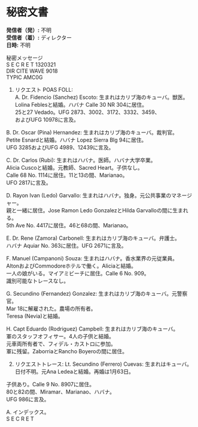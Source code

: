 # 秘密文書

**発信者（発）:** 不明  
**受信者（着）:** ディレクター  
**日時:** 不明  

秘密メッセージ  
S E C R E T 1320321  
DIR CITE WAVE 9018  
TYPIC AMC0G  

1. リクエスト POAS FOLL:  
A. Dr. Fidencio (Sanchez) Escoto: 生まれはカリブ海のキューバ。獣医。  
Lolina Feblesと結婚。ハバナ Calle 30 NR 304に居住。  
25と27 Vedado。UFG 2873、3002、3172、3332、3459、  
およびUFG 10978に言及。  

B. Dr. Oscar (Pina) Hernandez: 生まれはカリブ海のキューバ。裁判官。  
Petite Esnardと結婚。ハバナ Lopez Sierra Blg 94に居住。  
UFG 3285およびUFG 4989、12439に言及。  

C. Dr. Carlos (Rubi): 生まれはハバナ。医師。ハバナ大学卒業。  
Alicia Cuscoと結婚。元教師、Sacred Heart。子供なし。  
Calle 68 No. 1114に居住。11と13の間、Marianao。  
UFO 2817に言及。  

D. Rayon Ivan (Ledo) Garvallo: 生まれはハバナ。独身。元公共事業のマネージャー。  
親と一緒に居住。Jose Ramon Ledo GonzalezとHilda Garvalloの間に生まれる。  
5th Ave No. 4417に居住。46と68の間、Marianao。  

E. Dr. Rene (Zamora) Carbonell: 生まれはカリブ海のキューバ。弁護士。  
ハバナ Aquiar No. 363に居住。UFG 2671に言及。  

F. Manuel (Campanoni) Souza: 生まれはハバナ。香水業界の元従業員。  
AltonおよびCommodoreホテルで働く。Aliciaと結婚。  
一人の娘がいる。マイアミビーチに居住。Calle 6 No. 909。  
識別可能なトレースなし。  

G. Secundino (Fernandez) Gonzalez: 生まれはカリブ海のキューバ。元警察官。  
Mar 18に解雇された。農場の所有者。  
Teresa (Nevia)と結婚。  

H. Capt Eduardo (Rodriguez) Campbell: 生まれはカリブ海のキューバ。  
軍のスタッフオフィサー。4人の子供と結婚。  
元車両所有者で、フィデル・カストロに参加。  
軍に残留。ZaborriaとRancho Boyeroの間に居住。  

2. リクエストトレース: Lt. Secundino (Ferrero) Cuevas: 生まれはキューバ。  
日付不明。元Ana Ledeaと結婚。再婚は1月63日。  

子供あり。Calle 9 No. 8907に居住。  
80と82の間、Miramar、Marianao、ハバナ。  
UFG 986に言及。  

A. インデックス。  
S E C R E T